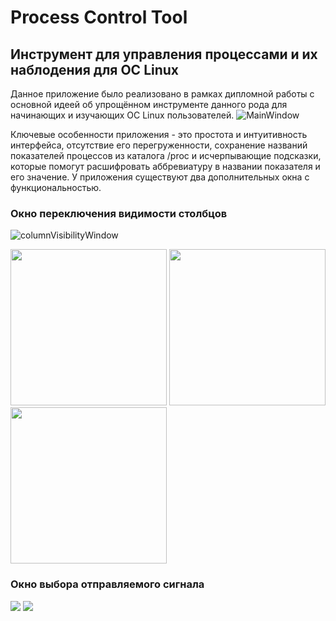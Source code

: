 # Process Control Tool
## Инструмент для управления процессами и их наблодения для ОС Linux
Данное приложение было реализовано в рамках дипломной работы с основной идеей об упрощённом инструменте данного рода для начинающих и изучающих ОС Linux пользователей.
 ![MainWindow](https://github.com/user-attachments/assets/cb69c26b-53d0-47fe-9d53-aab634c66aaa)
 
Ключевые особенности приложения - это простота и интуитивность интерфейса, отсутствие его перегруженности, сохранение названий показателей процессов из каталога /proc и исчерпывающие подсказки, которые помогут расшифровать аббревиатуру в названии показателя и его значение.
У приложения существуют два дополнительных окна с функциональностью.

### Окно переключения видимости столбцов
![columnVisibilityWindow](https://github.com/user-attachments/assets/006942d6-3b2b-4b1d-81e1-317c3eee8dd6)
<div>
<img src="https://github.com/user-attachments/assets/7d501ba9-f657-491a-818d-3ee2471b0574" width = "250"> 
<img src="https://github.com/user-attachments/assets/873f5251-92ba-4325-b125-db0df3d918be" width = "250"> 
<img src="https://github.com/user-attachments/assets/c6b404e1-f595-4df7-b983-11b01cd7bad4" width = "250">
</div>

### Окно выбора отправляемого сигнала
<img src="https://github.com/user-attachments/assets/c78fba0a-f5d4-4f03-b88d-b9f74c670f81" align = "top">
<img src="https://github.com/user-attachments/assets/d94723bd-c6db-4a9d-961d-46d0a1d21ebd">



